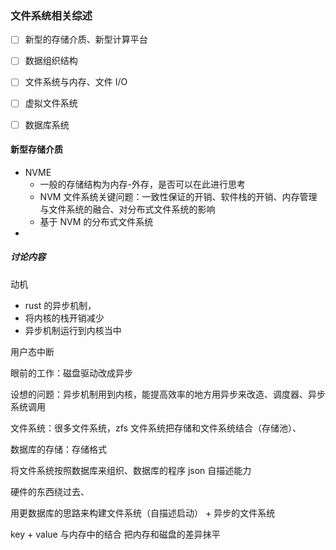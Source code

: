 ### 文件系统相关综述

- [ ] 新型的存储介质、新型计算平台

- [ ] 数据组织结构

- [ ] 文件系统与内存、文件 I/O

- [ ] 虚拟文件系统

- [ ] 数据库系统

  



#### 新型存储介质

- NVME
  - 一般的存储结构为内存-外存，是否可以在此进行思考
  - NVM 文件系统关键问题：一致性保证的开销、软件栈的开销、内存管理与文件系统的融合、对分布式文件系统的影响
  - 基于 NVM 的分布式文件系统
- 



##### 讨论内容

动机

- rust 的异步机制，
- 将内核的栈开销减少
- 异步机制运行到内核当中

用户态中断

眼前的工作：磁盘驱动改成异步

设想的问题：异步机制用到内核，能提高效率的地方用异步来改造、调度器、异步系统调用



文件系统：很多文件系统，zfs 文件系统把存储和文件系统结合（存储池）、

数据库的存储：存储格式

将文件系统按照数据库来组织、数据库的程序 json 自描述能力

硬件的东西绕过去、

用更数据库的思路来构建文件系统（自描述启动） + 异步的文件系统

key + value 与内存中的结合     把内存和磁盘的差异抹平